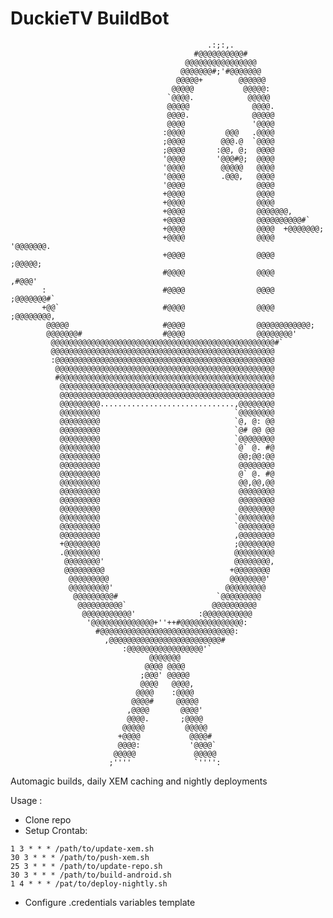 # DuckieTV BuildBot #
                                                                                      
                                                                                      
                                                .:;:,.                                
                                             #@@@@@@@@@@#                             
                                           @@@@@@@@@@@@@@@@                           
                                          @@@@@@@#;'#@@@@@@@                          
                                         @@@@@+        @@@@@@                         
                                        @@@@@           @@@@@:                        
                                       `@@@@.            @@@@@                        
                                       @@@@@              @@@@.                       
                                       @@@@.              @@@@@                       
                                       @@@@               '@@@@                       
                                      :@@@@         @@@   .@@@@                       
                                      ;@@@@        @@@.@  `@@@@                       
                                      ;@@@@       :@@, @;  @@@@                       
                                      '@@@@       '@@@#@;  @@@@                       
                                      '@@@@        @@@@@   @@@@                       
                                      '@@@@        .@@@,   @@@@                       
                                      '@@@@                @@@@                       
                                      +@@@@                @@@@                       
                                      +@@@@                @@@@                       
                                      +@@@@                @@@@@@@,                   
                                      +@@@@                @@@@@@@@@@#`               
                                      +@@@@                @@@@  +@@@@@@@;            
                                      +@@@@                @@@@      '@@@@@@@.        
                                      +@@@@                @@@@          ;@@@@@;      
                                      #@@@@                @@@@           ,#@@@'      
           :                          #@@@@                @@@@       ;@@@@@@@#`      
           +@@`                       #@@@@                @@@@   ;@@@@@@@@,          
            @@@@@                     #@@@@                @@@@@@@@@@@@;              
            @@@@@@@#                  #@@@@                @@@@@@@@'                  
             @@@@@@@@@@@@@@@@@@@@@@@@@@@@@@@@@@@@@@@@@@@@@@@@@@#`                     
             @@@@@@@@@@@@@@@@@@@@@@@@@@@@@@@@@@@@@@@@@@@@@@@@@@                       
             :@@@@@@@@@@@@@@@@@@@@@@@@@@@@@@@@@@@@@@@@@@@@@@@@@                       
              @@@@@@@@@@@@@@@@@@@@@@@@@@@@@@@@@@@@@@@@@@@@@@@@@                       
              #@@@@@@@@@@@@@@@@@@@@@@@@@@@@@@@@@@@@@@@@@@@@@@@@                       
               @@@@@@@@@@@@@@@@@@@@@@@@@@@@@@@@@@@@@@@@@@@@@@@@                       
               @@@@@@@@@@@@@@@@@@@@@@@@@@@@@@@@@@@@@@@@@@@@@@@@                       
               @@@@@@@@@..............................,@@@@@@@@                       
               @@@@@@@@@                              `@@@@@@@@                       
               @@@@@@@@@                              `@, @: @@                       
               @@@@@@@@@                              `@# @@ @@                       
               @@@@@@@@@                              `@@@@@@@@                       
               @@@@@@@@@                              `@` @. #@                       
               @@@@@@@@@                               @@;@@:@@                       
               @@@@@@@@@                               @@@@@@@@                       
               @@@@@@@@@                               @` @. #@                       
               @@@@@@@@@                               @@,@@,@@                       
               @@@@@@@@@                               @@@@@@@@                       
               @@@@@@@@@                               @@@@@@@@                       
               @@@@@@@@@                               @@@@@@@@                       
               @@@@@@@@@                              `@@@@@@@@                       
               @@@@@@@@@                              `@@@@@@@@                       
               @@@@@@@@@                              ,@@@@@@@@                       
               +@@@@@@@@                              ;@@@@@@@@                       
               .@@@@@@@@                              @@@@@@@@@                       
                @@@@@@@@'                             @@@@@@@@,                       
                @@@@@@@@@                            +@@@@@@@@                        
                 @@@@@@@@@                           @@@@@@@@'                        
                 @@@@@@@@@'                         @@@@@@@@@                         
                  @@@@@@@@@#                      `@@@@@@@@@                          
                   @@@@@@@@@@`                   @@@@@@@@@@                           
                    @@@@@@@@@@@'              :@@@@@@@@@@@                            
                     '@@@@@@@@@@@@@@+''++#@@@@@@@@@@@@@@:                             
                       #@@@@@@@@@@@@@@@@@@@@@@@@@@@@@@:                               
                         ,@@@@@@@@@@@@@@@@@@@@@@@@@#                                  
                             :@@@@@@@@@@@@@@@@@'`                                     
                                   @@@@@@@                                            
                                  @@@@ @@@@                                           
                                 ;@@@' @@@@@                                          
                                 @@@@   @@@@,                                         
                                @@@@    :@@@@                                         
                               @@@@#     @@@@@                                        
                              ,@@@@       @@@@'                                       
                              @@@@.       ;@@@@                                       
                             @@@@@         @@@@@                                      
                            +@@@@           @@@@#                                     
                            @@@@:           '@@@@`                                    
                           @@@@@             @@@@@                                    
                          ;''''              `'''':                                   
                                                                                      
                                                                                 

Automagic builds, daily XEM caching and nightly deployments

Usage : 
- Clone repo
- Setup Crontab:
```
1 3 * * * /path/to/update-xem.sh
30 3 * * * /path/to/push-xem.sh
25 3 * * * /path/to/update-repo.sh
30 3 * * * /path/to/build-android.sh
1 4 * * * /pat/to/deploy-nightly.sh
```
- Configure .credentials variables template
